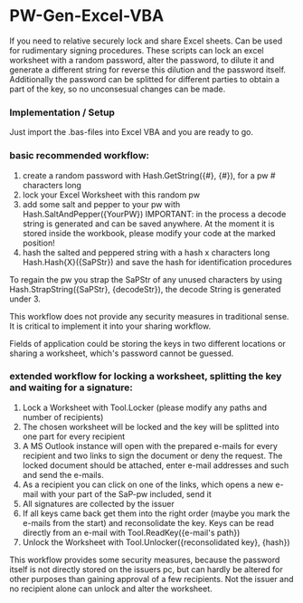 PW-Gen-Excel-VBA
================
If you need to relative securely lock and share Excel sheets. Can be used for rudimentary signing procedures.
These scripts can lock an excel worksheet with a random password, alter the password, to dilute it and generate a different string for reverse this dilution and the password itself.
Additionally the password can be splitted for different parties to obtain a part of the key, so no unconsesual changes can be made.

### Implementation / Setup
Just import the .bas-files into Excel VBA and you are ready to go.

### basic recommended workflow:
  1. create a random password with Hash.GetString({#}, {#}), for a pw # characters long
  2. lock your Excel Worksheet with this random pw
  3. add some salt and pepper to your pw with Hash.SaltAndPepper({YourPW}) IMPORTANT: in the process a decode string is generated and can be saved anywhere. At the moment it is stored inside the workbook, please modify your code at the marked position!
  4. hash the salted and peppered string with a hash x characters long Hash.Hash{X}({SaPStr}) and save the hash for identification procedures

To regain the pw you strap the SaPStr of any unused characters by using Hash.StrapString({SaPStr}, {decodeStr}), the decode String is generated under 3.

This workflow does not provide any security measures in traditional sense. It is critical to implement it into your sharing workflow.

Fields of application could be storing the keys in two different locations or sharing a worksheet, which's password cannot be guessed.

### extended workflow for locking a worksheet, splitting the key and waiting for a signature:
  1. Lock a Worksheet with Tool.Locker (please modify any paths and number of recipients)
  2. The chosen worksheet will be locked and the key will be splitted into one part for every recipient
  3. A MS Outlook instance will open with the prepared e-mails for every recipient and two links to sign the document or deny the request. The locked document should be attached, enter e-mail addresses and such and send the e-mails.
  4. As a recipient you can click on one of the links, which opens a new e-mail with your part of the SaP-pw included, send it
  5. All signatures are collected by the issuer
  6. If all keys came back get them into the right order (maybe you mark the e-mails from the start) and reconsolidate the key. Keys can be read directly from an e-mail with Tool.ReadKey({e-mail's path})
  7. Unlock the Worksheet with Tool.Unlocker({reconsolidated key}, {hash})

This workflow provides some security measures, because the password itself is not directly stored on the issuers pc, but can hardly be altered for other purposes than gaining approval of a few recipients. Not the issuer and no recipient alone can unlock and alter the worksheet.
